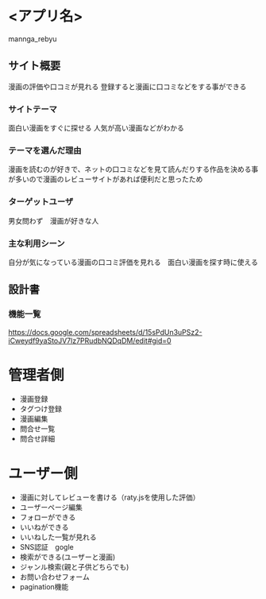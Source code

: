 # <アプリ名>
mannga_rebyu
## サイト概要
漫画の評価や口コミが見れる
登録すると漫画に口コミなどをする事ができる

### サイトテーマ
面白い漫画をすぐに探せる
人気が高い漫画などがわかる

### テーマを選んだ理由
漫画を読むのが好きで、ネットの口コミなどを見て読んだりする作品を決める事が多いので漫画のレビューサイトがあれば便利だと思ったため

### ターゲットユーザ
男女問わず　漫画が好きな人

### 主な利用シーン
自分が気になっている漫画の口コミ評価を見れる　面白い漫画を探す時に使える

## 設計書

### 機能一覧
<https://docs.google.com/spreadsheets/d/15sPdUn3uPSz2-iCweydf9yaStoJV7lz7PRudbNQDqDM/edit#gid=0>
# 管理者側
- 漫画登録
- タグつけ登録
- 漫画編集
- 問合せ一覧
- 問合せ詳細

# ユーザー側
- 漫画に対してレビューを書ける（raty.jsを使用した評価）
- ユーザーページ編集
- フォローができる
- いいねができる
- いいねした一覧が見れる
- SNS認証　gogle
- 検索ができる(ユーザーと漫画)
- ジャンル検索(親と子供どちらでも)
- お問い合わせフォーム
- pagination機能


